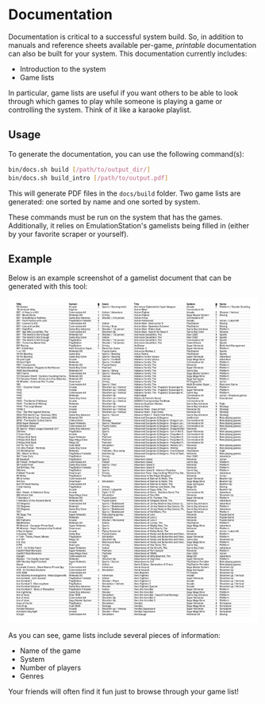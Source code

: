 # Documentation

Documentation is critical to a successful system build.  So, in addition to manuals and
reference sheets available per-game, *printable* documentation can also be built for your
system.  This documentation currently includes:

* Introduction to the system
* Game lists

In particular, game lists are useful if you want others to be able to look through which
games to play while someone is playing a game or controlling the system.  Think of it like
a karaoke playlist.

## Usage

To generate the documentation, you can use the following command(s):

```bash
bin/docs.sh build [/path/to/output_dir/]
bin/docs.sh build_intro [/path/to/output.pdf]
```

This will generate PDF files in the `docs/build` folder.  Two game lists are generated: one
sorted by name and one sorted by system.

These commands must be run on the system that has the games.  Additionally, it relies on
EmulationStation's gamelists being filled in (either by your favorite scraper or yourself).

## Example

Below is an example screenshot of a gamelist document that can be generated with this tool:

![Game List By Name](/manual/examples/docs/gamelist-by_name.png)

As you can see, game lists include several pieces of information:

* Name of the game
* System
* Number of players
* Genres

Your friends will often find it fun just to browse through your game list!
